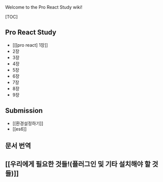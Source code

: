 Welcome to the Pro React Study wiki!

[TOC]

## Pro React Study
* [[[pro react] 1장]]
* 2장  
* 3장  
* 4장  
* 5장  
* 6장
* 7장
* 8장
* 9장

## Submission
* [[환경설정하기]]
* [[es6]]


## 문서 번역

## [[우리에게 필요한 것들!(플러그인 및 기타 설치해야 할 것들)]]